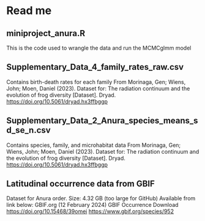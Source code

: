 # Read me

## miniproject_anura.R
This is the code used to wrangle the data and run the MCMCglmm model

## Supplementary_Data_4_family_rates_raw.csv
Contains birth-death rates for each family
From Morinaga, Gen; Wiens, John; Moen, Daniel (2023). Dataset for: 
The radiation continuum and the evolution of frog diversity [Dataset]. 
Dryad. https://doi.org/10.5061/dryad.hx3ffbggp

## Supplementary_Data_2_Anura_species_means_sd_se_n.csv
Contains species, family, and microhabitat data
From Morinaga, Gen; Wiens, John; Moen, Daniel (2023). Dataset for: 
The radiation continuum and the evolution of frog diversity [Dataset]. 
Dryad. https://doi.org/10.5061/dryad.hx3ffbggp

## Latitudinal occurrence data from GBIF
Dataset for Anura order. Size: 4.32 GB (too large for GitHub)
Available from link below:
GBIF.org (12 February 2024) GBIF Occurrence Download https://doi.org/10.15468/39omei
https://www.gbif.org/species/952
